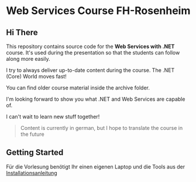 # Web Services Course FH-Rosenheim

## Hi There

This repository contains source code for the **Web Services with .NET** course. It's used during the presentation so that the students can follow
along more easily.

I try to always deliver up-to-date content during the course. The .NET (Core) World moves fast!

You can find older course material inside the archive folder.

I'm looking forward to show you what .NET and Web Services are capable of.

I can't wait to learn new stuff together!

> Content is currently in german, but I hope to translate the course in the future

## Getting Started

Für die Vorlesung benötigt Ihr einen eigenen Laptop und die Tools aus der [Installationsanleitung](./00_prerequisites/setup_instructions.md)